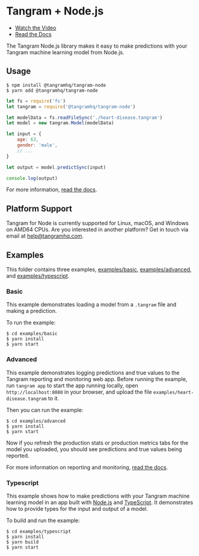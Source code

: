 # Tangram + Node.js

- [Watch the Video](https://www.tangramhq.com)
- [Read the Docs](https://www.tangramhq.com/docs)

The Tangram Node.js library makes it easy to make predictions with your Tangram machine learning model from Node.js.

## Usage

```
$ npm install @tangramhq/tangram-node
$ yarn add @tangramhq/tangram-node
```

```javascript
let fs = require('fs')
let tangram = require('@tangramhq/tangram-node')

let modelData = fs.readFileSync('./heart-disease.tangram')
let model = new tangram.Model(modelData)

let input = {
	age: 63,
	gender: 'male',
	// ...
}

let output = model.predictSync(input)

console.log(output)
```

For more information, [read the docs](https://www.tangramhq.com/docs).

## Platform Support

Tangram for Node is currently supported for Linux, macOS, and Windows on AMD64 CPUs. Are you interested in another platform? Get in touch via email at help@tangramhq.com.

## Examples

This folder contains three examples, [examples/basic]([examples/basic]), [examples/advanced](examples/advanced), and [examples/typescript](examples/typescript).

### Basic

This example demonstrates loading a model from a `.tangram` file and making a prediction.

To run the example:

```
$ cd examples/basic
$ yarn install
$ yarn start
```

### Advanced

This example demonstrates logging predictions and true values to the Tangram reporting and monitoring web app. Before running the example, run `tangram app` to start the app running locally, open `http://localhost:8080` in your browser, and upload the file `examples/heart-disease.tangram` to it.

Then you can run the example:

```
$ cd examples/advanced
$ yarn install
$ yarn start
```

Now if you refresh the production stats or production metrics tabs for the model you uploaded, you should see predictions and true values being reported.

For more information on reporting and monitoring, [read the docs](https://www.tangramhq.com/docs).

### Typescript

This example shows how to make predictions with your Tangram machine learning model in an app built with [Node.js](https://nodejs.org) and [TypeScript](https://www.typescriptlang.org). It demonstrates how to provide types for the input and output of a model.

To build and run the example:

```
$ cd examples/typescript
$ yarn install
$ yarn build
$ yarn start
```
